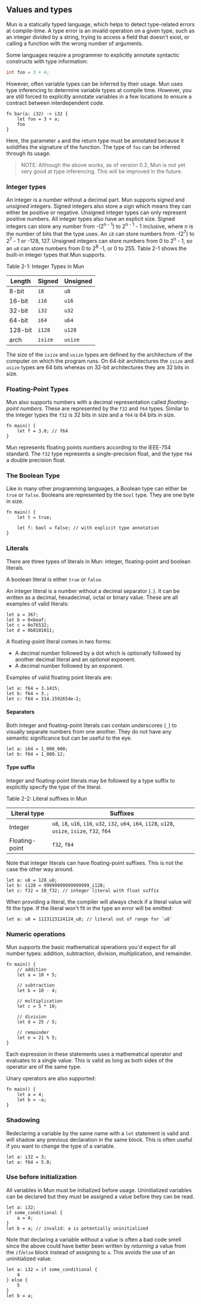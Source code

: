 ## Values and types

Mun is a statically typed language, which helps to detect type-related errors at
compile-time. A type error is an invalid operation on a given type, such as an
integer divided by a string, trying to access a field that doesn't exist, or
calling a function with the wrong number of arguments.

Some languages require a programmer to explicitly annotate syntactic constructs
with type information:

```c++
int foo = 3 + 4;
```

However, often variable types can be inferred by their usage. Mun uses type
inferencing to determine variable types at compile time. However, you are still
forced to explicitly annotate variables in a few locations to ensure a contract
between interdependent code.

```mun
fn bar(a: i32) -> i32 {
    let foo = 3 + a;
    foo
}
```

Here, the parameter `a` and the return type must be annotated because it
solidifies the signature of the function. The type of `foo` can be inferred
through its usage.

> NOTE: Although the above works, as of version 0.2, Mun is not yet very good at
>type inferencing. This will be improved in the future.

### Integer types

An integer is a number without a decimal part. Mun supports *signed* and
*unsigned* integers. Signed integers also store a sign which means they can
either be positive or negative. Unsigned integer types can only represent
positive numbers. All integer types also have an explicit size. Signed integers
can store any number from -(2<sup>n - 1</sup>) to 2<sup>n -
1</sup> - 1 inclusive, where *n* is the number of bits that the type uses. An
`i8` can store numbers from -(2<sup>7</sup>) to 2<sup>7</sup> - 1 or -128, 127.
Unsigned integers can store numbers from 0 to 2<sup>n</sup> - 1, so an `u8` can store
numbers from 0 to 2<sup>8</sup> -1, or 0 to 255. Table 2-1 shows the built-in integer
types that Mun supports.

<span class="caption">Table 2-1: Integer Types in Mun</span>

| Length   | Signed  | Unsigned |
|----------|---------|----------|
| 8-bit    | `i8`    | `u8`     |
| 16-bit   | `i16`   | `u16`    |
| 32-bit   | `i32`   | `u32`    |
| 64-bit   | `i64`   | `u64`    |
| 128-bit  | `i128`  | `u128`   |
| arch     | `isize` | `usize`  |

The size of the `isize` and `usize` types are defined by the architecture of the
computer on which the program runs. On 64-bit architectures the `isize` and
`usize` types are 64 bits whereas on 32-bit architectures they are 32 bits in size.

### Floating-Point Types

Mun also supports numbers with a decimal representation called *floating-point
numbers*. These are represented by the `f32` and `f64` types. Similar to the
integer types the `f32` is 32 bits in size and a `f64` is 64 bits in size.

```mun
fn main() {
    let f = 3.0; // f64
}
```

Mun represents floating points numbers according to the IEEE-754 standard. The
`f32` type represents a single-precision float, and the type `f64` a double
precision float.

### The Boolean Type

Like in many other programming languages, a Boolean type can either be `true` or
`false`. Booleans are represented by the `bool` type. They are one byte in size.

```mun
fn main() {
    let t = true;

    let f: bool = false; // with explicit type annotation
}
```

### Literals

There are three types of literals in Mun: integer, floating-point and boolean
literals. 

A boolean literal is either `true` or `false`.

An integer literal is a number without a decimal separator (`.`). It can be
written as a decimal, hexadecimal, octal or binary value. These are all
examples of valid literals:

```mun
let a = 367;
let b = 0xbeaf;
let c = 0o76532;
let d = 0b0101011;
```

A floating-point literal comes in two forms:

* A decimal number followed by a dot which is optionally followed by another
  decimal literal and an *optional* exponent.
* A decimal number followed by an exponent.

Examples of valid floating point literals are:

```mun
let a: f64 = 3.1415;
let b: f64 = 3.;
let c: f64 = 314.1592654e-2;
```

#### Separators

Both integer and floating-point literals can contain underscores (`_`) to
visually separate numbers from one another. They do not have any semantic
significance but can be useful to the eye.

```mun
let a: i64 = 1_000_000;
let b: f64 = 1_000.12;
```

#### Type suffix

Integer and floating-point literals may be followed by a type suffix to
explicitly specify the type of the literal.

<span class="caption">Table 2-2: Literal suffixes in Mun</span>

| Literal type | Suffixes |
|--------------|----------|
|Integer |`u8`, `i8`, `u16`, `i16`, `u32`, `i32`, `u64`, `i64`, `i128`, `u128`, `usize`, `isize`, `f32`, `f64` |
| Floating-point | `f32`, `f64` |

Note that integer literals can have floating-point suffixes. This is not the
case the other way around.

```mun
let a: u8 = 128_u8;
let b: i128 = 99999999999999999_i128;
let c: f32 = 10_f32; // integer literal with float suffix 
```

When providing a literal, the compiler will always check if a literal value will
fit the type. If the literal won't fit in the type an error will be emitted:

```mun
let a: u8 = 1123123124124_u8; // literal out of range for `u8`
```

### Numeric operations 

Mun supports the basic mathematical operations you'd expect for all number
types: addition, subtraction, division, multiplication, and remainder. 

```mun
fn main() {
    // addition 
    let a = 10 + 5;

    // subtraction
    let b = 10 - 4;

    // multiplication
    let c = 5 * 10;

    // division
    let d = 25 / 5;

    // remainder
    let e = 21 % 5;
}
```

Each expression in these statements uses a mathematical operator and evaluates
to a single value. This is valid as long as both sides of the operator are of
the same type.

Unary operators are also supported:

```mun
fn main() {
    let a = 4;
    let b = -a;
}
```

### Shadowing

Redeclaring a variable by the same name with a `let` statement is valid and will
shadow any previous declaration in the same block. This is often useful if you
want to change the type of a variable.

```mun
let a: i32 = 3;
let a: f64 = 5.0; 
```

### Use before initialization

All variables in Mun must be initialized before usage. Uninitialized variables
can be declared but they must be assigned a value before they can be read.

```mun
let a: i32;
if some_conditional {
    a = 4;
}
let b = a; // invalid: a is potentially uninitialized
```

Note that declaring a variable without a value is often a bad code smell since
the above could have better been written by *returning* a value from the
`if`/`else` block instead of assigning to `a`. This avoids the use of an
uninitialized value.

```mun
let a: i32 = if some_conditional {
    4
} else {
    5
}
let b = a;
```

